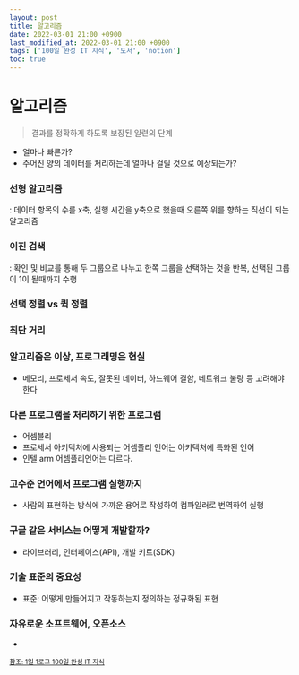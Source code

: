 ```yaml
---
layout: post
title: 알고리즘
date: 2022-03-01 21:00 +0900
last_modified_at: 2022-03-01 21:00 +0900
tags: ['100일 완성 IT 지식', '도서', 'notion']
toc: true
---
```

# 알고리즘
> 결과를 정확하게 하도록 보장된 일련의 단계

- 얼마나 빠른가?
- 주어진 양의 데이터를 처리하는데 얼마나 걸릴 것으로 예상되는가?

### 선형 알고리즘
: 데이터 항목의 수를 x축, 실행 시간을 y축으로 했을때 오른쪽 위를 향하는 직선이 되는 알고리즘


### 이진 검색
: 확인 및 비교를 통해 두 그룹으로 나누고 한쪽 그룹을 선택하는 것을 반복, 선택된 그룹이 1이 될때까지 수행

### 선택 정렬 vs 퀵 정렬

### 최단 거리

### 알고리즘은 이상, 프로그래밍은 현실
- 메모리, 프로세서 속도, 잘못된 데이터, 하드웨어 결함, 네트워크 불량 등 고려해야한다

### 다른 프로그램을 처리하기 위한 프로그램
- 어셈블리
- 프로세서 아키텍처에 사용되는 어셈플리 언어는 아키텍처에 특화된 언어
- 인텔 arm 어셈플리언어는 다르다.

### 고수준 언어에서 프로그램 실행까지
- 사람의 표현하는 방식에 가까운 용어로 작성하여 컴파일러로 번역하여 실행

### 구글 같은 서비스는 어떻게 개발할까?
- 라이브러리, 인터페이스(API), 개발 키트(SDK)

### 기술 표준의 중요성
- 표준: 어떻게 만들어지고 작동하는지 정의하는 정규화된 표현

### 자유로운 소프트웨어, 오픈소스
- 


<sub>[참조: 1일 1로그 100일 완성 IT 지식](http://www.yes24.com/Product/Goods/105803863)</sub>